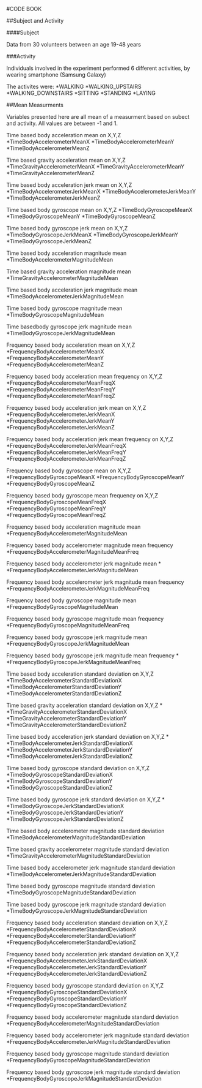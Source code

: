 #CODE BOOK

##Subject and Activity

####Subject

Data from 30 volunteers between an age 19-48 years

###Activity

Individuals involved in the experiment performed 6 different activities, by wearing smartphone (Samsung Galaxy) 

The activites were:
  *WALKING
  *WALKING_UPSTAIRS
  *WALKING_DOWNSTAIRS
  *SITTING
  *STANDING
  *LAYING

##Mean Measurments

Variables presented here are all mean of a measurment based on subect and activity. All values are between -1 and 1.

Time based body acceleration mean on X,Y,Z
  *TimeBodyAccelerometerMeanX
  *TimeBodyAccelerometerMeanY
  *TimeBodyAccelerometerMeanZ

Time based gravity acceleration mean on X,Y,Z
  *TimeGravityAccelerometerMeanX
  *TimeGravityAccelerometerMeanY
  *TimeGravityAccelerometerMeanZ

Time based body acceleration jerk mean on X,Y,Z
  *TimeBodyAccelerometerJerkMeanX
  *TimeBodyAccelerometerJerkMeanY
  *TimeBodyAccelerometerJerkMeanZ

Time based body gyroscope mean on X,Y,Z
  *TimeBodyGyroscopeMeanX
  *TimeBodyGyroscopeMeanY
  *TimeBodyGyroscopeMeanZ

Time based body gyroscope jerk mean on X,Y,Z
  *TimeBodyGyroscopeJerkMeanX
  *TimeBodyGyroscopeJerkMeanY
  *TimeBodyGyroscopeJerkMeanZ

Time based body acceleration magnitude mean
  *TimeBodyAccelerometerMagnitudeMean

Time based gravity acceleration magnitude mean   
  *TimeGravityAccelerometerMagnitudeMean

Time based body acceleration jerk magnitude mean
  *TimeBodyAccelerometerJerkMagnitudeMean

Time based body gyroscope magnitude mean
  *TimeBodyGyroscopeMagnitudeMean

Time basedbody gyroscope jerk magnitude mean
  *TimeBodyGyroscopeJerkMagnitudeMean

Frequency based body acceleration mean on X,Y,Z
  *FrequencyBodyAccelerometerMeanX
  *FrequencyBodyAccelerometerMeanY
  *FrequencyBodyAccelerometerMeanZ

Frequency based body acceleration mean frequency on X,Y,Z
  *FrequencyBodyAccelerometerMeanFreqX
  *FrequencyBodyAccelerometerMeanFreqY
  *FrequencyBodyAccelerometerMeanFreqZ

Frequency based body acceleration jerk mean on X,Y,Z
  *FrequencyBodyAccelerometerJerkMeanX
  *FrequencyBodyAccelerometerJerkMeanY
  *FrequencyBodyAccelerometerJerkMeanZ

Frequency based body acceleration jerk mean frequency on X,Y,Z
  *FrequencyBodyAccelerometerJerkMeanFreqX
  *FrequencyBodyAccelerometerJerkMeanFreqY
  *FrequencyBodyAccelerometerJerkMeanFreqZ

Frequency based body gyroscope mean on X,Y,Z
  *FrequencyBodyGyroscopeMeanX
  *FrequencyBodyGyroscopeMeanY
  *FrequencyBodyGyroscopeMeanZ

Frequency based body gyroscope mean frequency on X,Y,Z
  *FrequencyBodyGyroscopeMeanFreqX
  *FrequencyBodyGyroscopeMeanFreqY
  *FrequencyBodyGyroscopeMeanFreqZ

Frequency based body acceleration magnitude mean   
  *FrequencyBodyAccelerometerMagnitudeMean

Frequency based body accelerometer magnitude mean frequency  
  *FrequencyBodyAccelerometerMagnitudeMeanFreq

Frequency based body accelerometer jerk magnitude mean  *
  *FrequencyBodyAccelerometerJerkMagnitudeMean

Frequency based body accelerometer jerk magnitude mean frequency
  *FrequencyBodyAccelerometerJerkMagnitudeMeanFreq

Frequency based body gyroscope magnitude mean
  *FrequencyBodyGyroscopeMagnitudeMean

Frequency based body gyroscope magnitude mean frequency
  *FrequencyBodyGyroscopeMagnitudeMeanFreq

Frequency based body gyroscope jerk magnitude mean
  *FrequencyBodyGyroscopeJerkMagnitudeMean

Frequency based body gyroscope jerk magnitude mean frequency  *
  *FrequencyBodyGyroscopeJerkMagnitudeMeanFreq

Time based body acceleration standard deviation on X,Y,Z
  *TimeBodyAccelerometerStandardDeviationX
  *TimeBodyAccelerometerStandardDeviationY
  *TimeBodyAccelerometerStandardDeviationZ

Time based gravity acceleration standard deviation on X,Y,Z  *
  *TimeGravityAccelerometerStandardDeviationX
  *TimeGravityAccelerometerStandardDeviationY
  *TimeGravityAccelerometerStandardDeviationZ

Time based body acceleration jerk standard deviation on X,Y,Z  *
  *TimeBodyAccelerometerJerkStandardDeviationX
  *TimeBodyAccelerometerJerkStandardDeviationY
  *TimeBodyAccelerometerJerkStandardDeviationZ

Time based body gyroscope standard deviation on X,Y,Z
  *TimeBodyGyroscopeStandardDeviationX
  *TimeBodyGyroscopeStandardDeviationY
  *TimeBodyGyroscopeStandardDeviationZ

Time based body gyroscope jerk standard deviation on X,Y,Z  *
  *TimeBodyGyroscopeJerkStandardDeviationX
  *TimeBodyGyroscopeJerkStandardDeviationY
  *TimeBodyGyroscopeJerkStandardDeviationZ

Time based body accelerometer magnitude standard deviation
  *TimeBodyAccelerometerMagnitudeStandardDeviation

Time based gravity accelerometer magnitude standard deviation
  *TimeGravityAccelerometerMagnitudeStandardDeviation

Time based body accelerometer jerk magnitude standard deviation
  *TimeBodyAccelerometerJerkMagnitudeStandardDeviation

Time based body gyroscope magnitude standard deviation
  *TimeBodyGyroscopeMagnitudeStandardDeviation

Time based body gyroscope jerk magnitude standard deviation
  *TimeBodyGyroscopeJerkMagnitudeStandardDeviation

Frequency based body acceleration standard deviation on X,Y,Z
  *FrequencyBodyAccelerometerStandardDeviationX
  *FrequencyBodyAccelerometerStandardDeviationY
  *FrequencyBodyAccelerometerStandardDeviationZ

Frequency based body acceleration jerk standard deviation on X,Y,Z
  *FrequencyBodyAccelerometerJerkStandardDeviationX
  *FrequencyBodyAccelerometerJerkStandardDeviationY
  *FrequencyBodyAccelerometerJerkStandardDeviationZ

Frequency based body gyroscope standard deviation on X,Y,Z
  *FrequencyBodyGyroscopeStandardDeviationX
  *FrequencyBodyGyroscopeStandardDeviationY
  *FrequencyBodyGyroscopeStandardDeviationZ

Frequency based body accelerometer magnitude standard deviation
  *FrequencyBodyAccelerometerMagnitudeStandardDeviation

Frequency based body accelerometer jerk magnitude standard deviation
  *FrequencyBodyAccelerometerJerkMagnitudeStandardDeviation

Frequency based body gyroscope magnitude standard deviation
  *FrequencyBodyGyroscopeMagnitudeStandardDeviation

Frequency based body gyroscope jerk magnitude standard deviation
  *FrequencyBodyGyroscopeJerkMagnitudeStandardDeviation